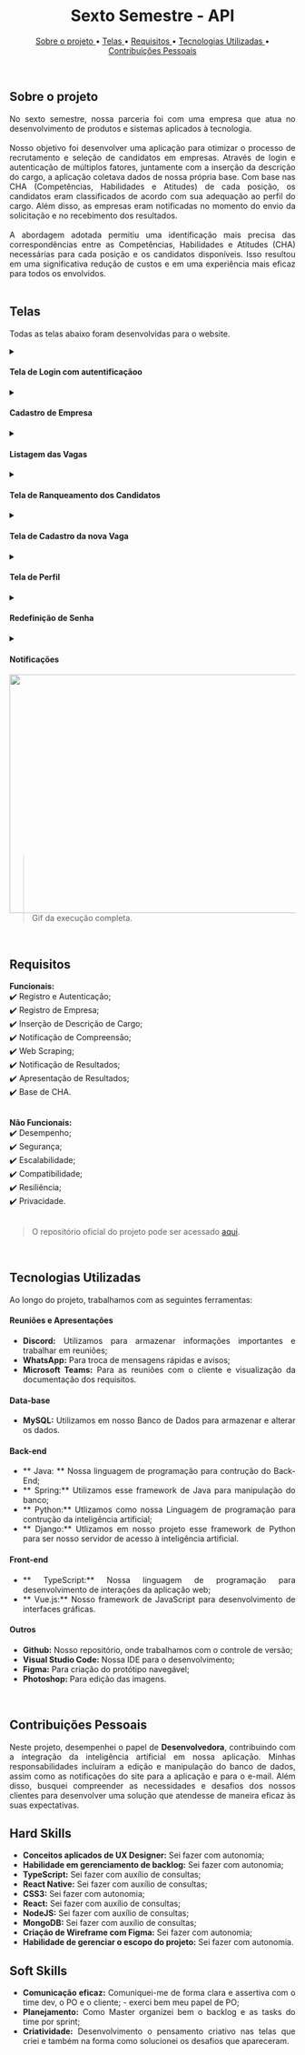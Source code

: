 <h1 align="center"> Sexto Semestre - API </h1>
<p align="center">
  <a href ="#sobre-o-projeto"> Sobre o projeto  </a>  • 
  <a href ="#telas"> Telas </a>  • 
  <a href ="#requisitos"> Requisitos </a>  • 
  <a href ="#tecnologias-utilizadas"> Tecnologias Utilizadas </a>  •
  <a href ="#contribuições-pessoais"> Contribuições Pessoais </a>  
</p>

<br>



## Sobre o projeto 

<div align="justify">
No sexto semestre, nossa parceria foi com uma empresa que atua no desenvolvimento de produtos e sistemas aplicados à tecnologia.
<br><br>
Nosso objetivo foi desenvolver uma aplicação para otimizar o processo de recrutamento e seleção de candidatos em empresas. Através de login e autenticação de múltiplos fatores, juntamente com a inserção da descrição do cargo, a aplicação coletava dados de nossa própria base. Com base nas CHA (Competências, Habilidades e Atitudes) de cada posição, os candidatos eram classificados de acordo com sua adequação ao perfil do cargo. Além disso, as empresas eram notificadas no momento do envio da solicitação e no recebimento dos resultados.
<br><br>
A abordagem adotada permitiu uma identificação mais precisa das correspondências entre as Competências, Habilidades e Atitudes (CHA) necessárias para cada posição e os candidatos disponíveis. Isso resultou em uma significativa redução de custos e em uma experiência mais eficaz para todos os envolvidos. 
<br><br>

## Telas

Todas as telas abaixo foram desenvolvidas para o website.

<!-- Autenticação -->
<details>
  <summary>
    <h4 align="left">Tela de Login com autentificaçãoo</h4>  
  </summary>
A tela de <b>Login com autentificação</b> é o ponto de entrada para os usuários, onde a empresa fornece suas credenciais, incluindo endereço de e-mail e senha. A autenticação de dois fatores fez-se necessária para garantir um acesso seguro às funcionalidades da aplicação. Esta camada adicional de segurança é realizada por meio de um e-mail previamente cadastrado pela empresa, reforçando a proteção das informações.

</details>
<!-- Cadastro de Empresa -->
<details>
  <summary>
    <h4 align="left">Cadastro de Empresa</h4>  
  </summary>
A opção de <b>Cadastro de Empresa</b> na tela inicial permite que novas empresas se registrem no sistema. Ao selecionar esta opção, os usuários são redirecionados para um formulário detalhado, onde podem preencher as informações necessárias para criar uma conta. Isso simplifica o processo de entrada no sistema e oferece às empresas acesso rápido às funcionalidades oferecidas.

</details>
<!-- Listagem das Vagas -->
<details>
  <summary>
    <h4 align="left">Listagem das Vagas</h4>  
  </summary>
Após o login, a <b>Listagem das Vagas</b> é acessível, fornecendo à empresa uma visão geral das oportunidades cadastradas. Nesta página, as empresas podem editar detalhes das vagas e visualizar o ranqueamento atualizado dos candidatos. A interface intuitiva facilita a gestão eficiente das informações relacionadas às oportunidades de emprego.

</details>
<!-- Ranqueamento de Candidatos -->
<details>
  <summary>
    <h4 align="left">Tela de Ranqueamento dos Candidatos</h4>  
  </summary>
Ao clicar no ícone de visualização, os usuários podem acessar a tela de <b>Ranqueamento dos Candidatos</b>. Esta funcionalidade apresenta os oito melhores candidatos para uma vaga específica, junto com a porcentagem de correspondência. Essa abordagem fornece insights rápidos sobre a adequação dos candidatos para a vaga em questão.

</details>
<!-- Cadastro da Vaga (CHA) -->
<details>
  <summary>
    <h4 align="left">Tela de Cadastro da nova Vaga</h4>  
  </summary>
Na tela de <b>Tela de Cadastro da nova Vaga</b>, os usuários podem criar novas oportunidades, inserindo um nome e um nível. A inteligência artificial gera automaticamente uma descrição da vaga com base nos Conhecimentos, Habilidades e Atitudes (CHA). Essa descrição pode ser ajustada posteriormente, proporcionando flexibilidade. Após salvar os dados, os usuários podem solicitar correspondência de candidatos, onde um Web Scrapping seleciona os perfis mais adequados.

</details>
<!-- Perfil -->
<details>
  <summary>
    <h4 align="left">Tela de Perfil</h4>  
  </summary>
A página de <b>Perfil</b> permite que as empresas visualizem e editem suas informações cadastradas. Além disso, oferece a opção de redefinir a senha, proporcionando flexibilidade na gestão da conta.

</details>
<!-- Redefinição de Senha -->
<details>
  <summary>
    <h4 align="left">Redefinição de Senha</h4>  
  </summary>
Além da opção de redefinir a senha na página de <b>Perfil</b>, é possível realizar esse procedimento diretamente na tela de login. Isso proporciona uma solução conveniente para os usuários que esqueceram suas senhas.

</details>
<!-- Notificações -->
<details>
  <summary>
    <h4 align="left">Notificações</h4>  
  </summary>
Quando a empresa gera uma descrição CHA ou realiza um match, <b>Notificações</b> são enviadas por e-mail. Além disso, existe uma página de notificações dentro do site que permite às empresas acompanharem informações relevantes de maneira centralizada.

</details>

  </details>

  <div width="100%">
    <img src="../gifs/sextoSemestre.gif" width="720" height="420" align="left">
  </div>


<br> <br> <br> <br> <br> <br> <br> <br>  <br> <br> <br> <br>  <br> <br> <br> <br>  <br>
> Gif da execução completa.

<br>

## Requisitos 

**Funcionais:**<br>
✔️ Registro e Autenticação;<br>
✔️ Registro de Empresa;<br>
✔️ Inserção de Descrição de Cargo;<br>
✔️ Notificação de Compreensão;<br>
✔️ Web Scraping;<br>
✔️ Notificação de Resultados;<br>
✔️ Apresentação de Resultados;<br>
✔️ Base de CHA.<br>
<br>

**Não Funcionais:**<br>
✔️ Desempenho;<br>
✔️ Segurança;<br>
✔️ Escalabilidade;<br>
✔️ Compatibilidade;<br>
✔️ Resiliência;<br>
✔️ Privacidade.<br>
<br>
> O repositório oficial do projeto pode ser acessado [aqui](https://github.com/inodevs-5/Reportify_Doc).

<br>

## Tecnologias Utilizadas
Ao longo do projeto, trabalhamos com as seguintes ferramentas:
<br>
   <h4 align="left">Reuniões e Apresentações</h4> 
   
  - **Discord:** Utilizamos para armazenar informações importantes e trabalhar em reuniões; <br> 
  - **WhatsApp:** Para troca de mensagens rápidas e avisos; <br> 
  - **Microsoft Teams:** Para as reuniões com o cliente e visualização da documentação dos requisitos.
 
   <h4 align="left">Data-base</h4>  
 
   - **MySQL:** Utilizamos em nosso Banco de Dados para armazenar e alterar os dados. 

   <h4 align="left">Back-end </h4>  
   
   - ** Java: ** Nossa linguagem de programação para contrução do Back-End;
   - ** Spring:** Utilizamos esse framework de Java para manipulação do banco;
   - ** Python:** Utlizamos como nossa Linguagem de programação para contrução da inteligência artificial;
   - ** Django:** Utlizamos em nosso projeto esse framework de Python para ser nosso servidor de acesso à inteligência artificial.
  
   <h4 align="left">Front-end </h4>  
   
  - ** TypeScript:** Nossa linguagem de programação para desenvolvimento de interações da aplicação web;
  - ** Vue.js:** Nosso framework de JavaScript para desenvolvimento de interfaces gráficas.
  
   <h4 align="left">Outros</h4>  
 
  - **Github:** Nosso repositório, onde trabalhamos com o controle de versão;
  - **Visual Studio Code:** Nossa IDE para o desenvolvimento;
  - **Figma:** Para criação do protótipo navegável;
  - **Photoshop:** Para edição das imagens.
<br>

## Contribuições Pessoais
<div align="justify">
Neste projeto, desempenhei o papel de <b>Desenvolvedora</b>, contribuindo com a integração da inteligência artificial em nossa aplicação. Minhas responsabilidades incluíram a edição e manipulação do banco de dados, assim como as notificações do site para a aplicação e para o e-mail. Além disso, busquei compreender as necessidades e desafios dos nossos clientes para desenvolver uma solução que atendesse de maneira eficaz às suas expectativas.
<div>


## Hard Skills
- **Conceitos aplicados de UX Designer:** Sei fazer com autonomia;<br>
- **Habilidade em gerenciamento de backlog:** Sei fazer com autonomia;<br>
- **TypeScript:** Sei fazer com auxílio de consultas;<br>
- **React Native:** Sei fazer com auxílio de consultas;<br>
- **CSS3:** Sei fazer com autonomia;<br>
- **React:** Sei fazer com auxílio de consultas;<br>
- **NodeJS:** Sei fazer com auxílio de consultas; <br>
- **MongoDB:** Sei fazer com auxílio de consultas; <br>
- **Criação de Wireframe com Figma:** Sei fazer com autonomia; <br>
- **Habilidade de gerenciar o escopo do projeto:** Sei fazer com autonomia. <br>

## Soft Skills
 - **Comunicação eficaz:** Comuniquei-me de forma clara e assertiva com o time dev, o PO e o cliente; - exerci bem meu papel de PO; <br>
 - **Planejamento:** Como Master organizei bem o backlog e as tasks do time por sprint; <br>
 - **Criatividade:** Desenvolvimento o pensamento criativo nas telas que criei e também na forma como solucionei os desafios que apareceram.<br>

